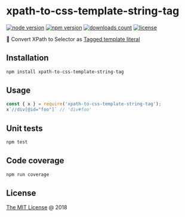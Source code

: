 # xpath-to-css-template-string-tag

[![node version](https://img.shields.io/node/v/xpath-to-css-template-string-tag.svg)](https://www.npmjs.com/package/xpath-to-css-template-string-tag)
[![npm version](https://badge.fury.io/js/xpath-to-css-template-string-tag.svg)](https://badge.fury.io/js/xpath-to-css-template-string-tag)
[![downloads count](https://img.shields.io/npm/dt/xpath-to-css-template-string-tag.svg)](https://www.npmjs.com/package/xpath-to-css-template-string-tag)
[![license](https://img.shields.io/npm/l/xpath-to-css-template-string-tag.svg)](https://www.npmjs.com/package/xpath-to-css-template-string-tag)

🔨 Convert XPath to Selector as [Tagged template literal](https://exploringjs.com/es6/ch_template-literals.html#_tagged-template-literals)

## Installation

```bash
npm install xpath-to-css-template-string-tag
```

## Usage

```js
const { x } = require('xpath-to-css-template-string-tag');
x`//div[@id="foo"]` // 'div#foo'
```

## Unit tests

```bash
npm test
```

## Code coverage

```bash
npm run coverage
```

## License

[The MIT License](https://piecioshka.mit-license.org) @ 2018
